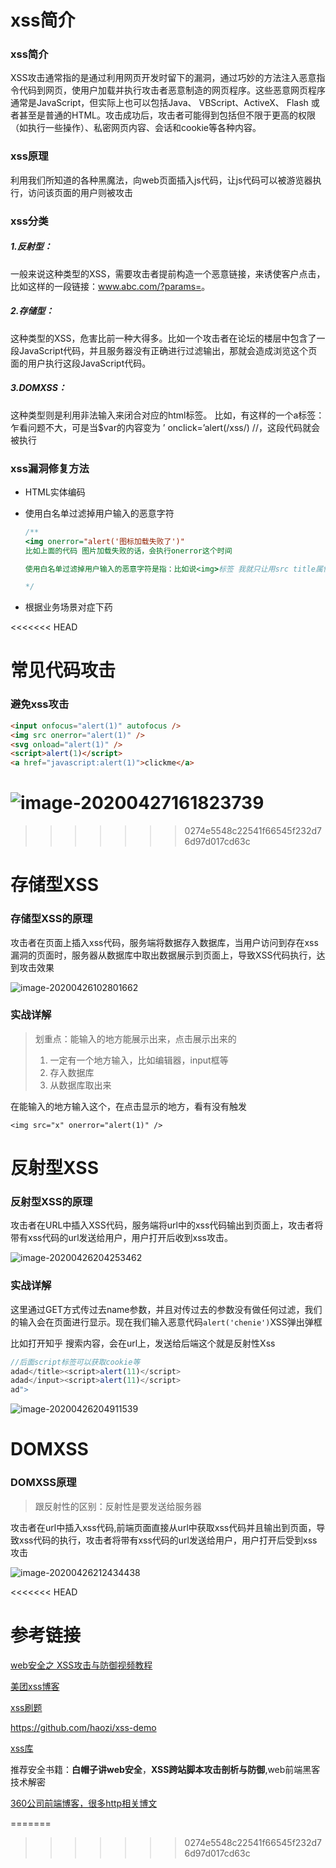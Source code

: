 # xss简介

### xss简介

XSS攻击通常指的是通过利用网页开发时留下的漏洞，通过巧妙的方法注入恶意指令代码到网页，使用户加载并执行攻击者恶意制造的网页程序。这些恶意网页程序通常是JavaScript，但实际上也可以包括Java、 VBScript、ActiveX、 Flash 或者甚至是普通的HTML。攻击成功后，攻击者可能得到包括但不限于更高的权限（如执行一些操作）、私密网页内容、会话和cookie等各种内容。

### xss原理

利用我们所知道的各种黑魔法，向web页面插入js代码，让js代码可以被游览器执行，访问该页面的用户则被攻击



### xss分类

##### 1.反射型：

一般来说这种类型的XSS，需要攻击者提前构造一个恶意链接，来诱使客户点击，比如这样的一段链接：www.abc.com/?params=<script>alert(/xss/)</script>。

##### 2.存储型：

这种类型的XSS，危害比前一种大得多。比如一个攻击者在论坛的楼层中包含了一段JavaScript代码，并且服务器没有正确进行过滤输出，那就会造成浏览这个页面的用户执行这段JavaScript代码。

##### 3.DOMXSS：

这种类型则是利用非法输入来闭合对应的html标签。
比如，有这样的一个a标签：<a href='$var'></a>
乍看问题不大，可是当$var的内容变为 ’ οnclick=’alert(/xss/) //，这段代码就会被执行

### xss漏洞修复方法

- HTML实体编码

- 使用白名单过滤掉用户输入的恶意字符

  ```js
  /**
  <img onerror="alert('图标加载失败了')"
  比如上面的代码 图片加载失败的话，会执行onerror这个时间
  
  使用白名单过滤掉用户输入的恶意字符是指：比如说<img>标签 我就只让用src title属性等
  
  */
  ```

  

- 根据业务场景对症下药

<<<<<<< HEAD
# 常见代码攻击

### 避免xss攻击

```html
<input onfocus="alert(1)" autofocus />
<img src onerror="alert(1)" />
<svg onload="alert(1)" />
<script>alert(1)</script>
<a href="javascript:alert(1)">clickme</a>
```

![image-20200427161823739](assets/image-20200427161823739.png)
=======

>>>>>>> 0274e5548c22541f66545f232d76d97d017cd63c

# 存储型XSS

### 存储型XSS的原理

攻击者在页面上插入xss代码，服务端将数据存入数据库，当用户访问到存在xss漏洞的页面时，服务器从数据库中取出数据展示到页面上，导致XSS代码执行，达到攻击效果

![image-20200426102801662](assets/image-20200426102801662.png)



### 实战详解

> 划重点：能输入的地方能展示出来，点击展示出来的
>
> 1. 一定有一个地方输入，比如编辑器，input框等
> 2. 存入数据库
> 3. 从数据库取出来

在能输入的地方输入这个，在点击显示的地方，看有没有触发

```
<img src="x" onerror="alert(1)" />
```



# 反射型XSS

### 反射型XSS的原理

攻击者在URL中插入XSS代码，服务端将url中的xss代码输出到页面上，攻击者将带有xss代码的url发送给用户，用户打开后收到xss攻击。

![image-20200426204253462](assets/image-20200426204253462.png)

### 实战详解

这里通过GET方式传过去name参数，并且对传过去的参数没有做任何过滤，我们的输入会在页面进行显示。现在我们输入恶意代码`alert('chenie')`XSS弹出弹框

比如打开知乎 搜索内容，会在url上，发送给后端这个就是反射性Xss

```js
//后面script标签可以获取cookie等
adad</title><script>alert(11)</script>
adad</input><script>alert(11)</script>
ad">
```

![image-20200426204911539](assets/image-20200426204911539.png)

# DOMXSS

### DOMXSS原理

> 跟反射性的区别：反射性是要发送给服务器

攻击者在url中插入xss代码,前端页面直接从url中获取xss代码并且输出到页面，导致xss代码的执行，攻击者将带有xss代码的url发送给用户，用户打开后受到xss攻击

![image-20200426212434438](assets/image-20200426212434438.png)

<<<<<<< HEAD




# 参考链接

[web安全之 XSS攻击与防御视频教程](https://www.bilibili.com/video/BV1R4411u7Rk?from=search&seid=6438445546823214585)

[美团xss博客](https://www.freebuf.com/articles/web/185654.html)

[xss刷题](https://xss.haozi.me/#/0x00)

https://github.com/haozi/xss-demo

[xss库](https://www.npmjs.com/package/sanitize-html)

推荐安全书籍：**白帽子讲web安全**，**XSS跨站脚本攻击剖析与防御**,web前端黑客技术解密

[360公司前端博客，很多http相关博文](https://imququ.com/)

=======
>>>>>>> 0274e5548c22541f66545f232d76d97d017cd63c
